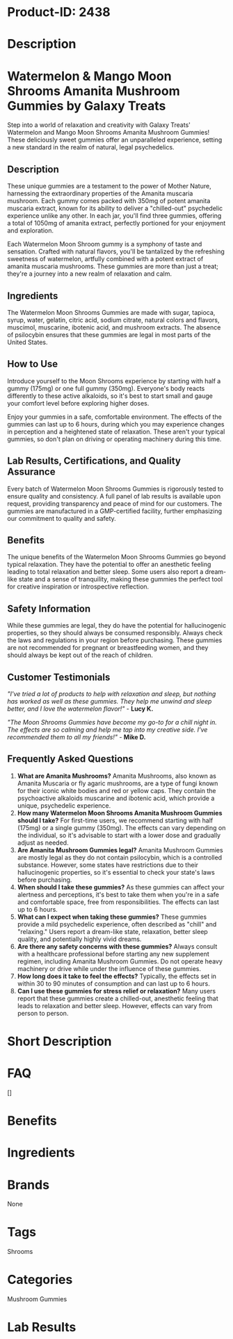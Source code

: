 # Product-ID: 2438

# Description

<h1>Watermelon &amp; Mango Moon Shrooms Amanita Mushroom Gummies by Galaxy Treats</h1>
<p>Step into a world of relaxation and creativity with Galaxy Treats' Watermelon and Mango Moon Shrooms Amanita Mushroom Gummies! These deliciously sweet gummies offer an unparalleled experience, setting a new standard in the realm of natural, legal psychedelics.</p>
<h2>Description</h2>
<p>These unique gummies are a testament to the power of Mother Nature, harnessing the extraordinary properties of the Amanita muscaria mushroom. Each gummy comes packed with 350mg of potent amanita muscaria extract, known for its ability to deliver a "chilled-out" psychedelic experience unlike any other. In each jar, you'll find three gummies, offering a total of 1050mg of amanita extract, perfectly portioned for your enjoyment and exploration.</p>
<p>Each Watermelon Moon Shroom gummy is a symphony of taste and sensation. Crafted with natural flavors, you'll be tantalized by the refreshing sweetness of watermelon, artfully combined with a potent extract of amanita muscaria mushrooms. These gummies are more than just a treat; they're a journey into a new realm of relaxation and calm.</p>
<h2>Ingredients</h2>
<p>The Watermelon Moon Shrooms Gummies are made with sugar, tapioca, syrup, water, gelatin, citric acid, sodium citrate, natural colors and flavors, muscimol, muscarine, ibotenic acid, and mushroom extracts. The absence of psilocybin ensures that these gummies are legal in most parts of the United States.</p>
<h2>How to Use</h2>
<p>Introduce yourself to the Moon Shrooms experience by starting with half a gummy (175mg) or one full gummy (350mg). Everyone's body reacts differently to these active alkaloids, so it's best to start small and gauge your comfort level before exploring higher doses.</p>
<p>Enjoy your gummies in a safe, comfortable environment. The effects of the gummies can last up to 6 hours, during which you may experience changes in perception and a heightened state of relaxation. These aren't your typical gummies, so don't plan on driving or operating machinery during this time.</p>
<h2>Lab Results, Certifications, and Quality Assurance</h2>
<p>Every batch of Watermelon Moon Shrooms Gummies is rigorously tested to ensure quality and consistency. A full panel of lab results is available upon request, providing transparency and peace of mind for our customers. The gummies are manufactured in a GMP-certified facility, further emphasizing our commitment to quality and safety.</p>
<h2>Benefits</h2>
<p>The unique benefits of the Watermelon Moon Shrooms Gummies go beyond typical relaxation. They have the potential to offer an anesthetic feeling leading to total relaxation and better sleep. Some users also report a dream-like state and a sense of tranquility, making these gummies the perfect tool for creative inspiration or introspective reflection.</p>
<h2>Safety Information</h2>
<p>While these gummies are legal, they do have the potential for hallucinogenic properties, so they should always be consumed responsibly. Always check the laws and regulations in your region before purchasing. These gummies are not recommended for pregnant or breastfeeding women, and they should always be kept out of the reach of children.</p>
<h2>Customer Testimonials</h2>
<p><em>"I've tried a lot of products to help with relaxation and sleep, but nothing has worked as well as these gummies. They help me unwind and sleep better, and I love the watermelon flavor!"</em> - <strong>Lucy K.</strong></p>
<p><em>"The Moon Shrooms Gummies have become my go-to for a chill night in. The effects are so calming and help me tap into my creative side. I've recommended them to all my friends!"</em> - <strong>Mike D.</strong></p>
<h2>Frequently Asked Questions</h2>
<ol>
<li><strong>What are Amanita Mushrooms?</strong> Amanita Mushrooms, also known as Amanita Muscaria or fly agaric mushrooms, are a type of fungi known for their iconic white bodies and red or yellow caps. They contain the psychoactive alkaloids muscarine and ibotenic acid, which provide a unique, psychedelic experience.</li>
<li><strong>How many Watermelon Moon Shrooms Amanita Mushroom Gummies should I take?</strong> For first-time users, we recommend starting with half (175mg) or a single gummy (350mg). The effects can vary depending on the individual, so it's advisable to start with a lower dose and gradually adjust as needed.</li>
<li><strong>Are Amanita Mushroom Gummies legal?</strong> Amanita Mushroom Gummies are mostly legal as they do not contain psilocybin, which is a controlled substance. However, some states have restrictions due to their hallucinogenic properties, so it's essential to check your state's laws before purchasing.</li>
<li><strong>When should I take these gummies?</strong> As these gummies can affect your alertness and perceptions, it's best to take them when you're in a safe and comfortable space, free from responsibilities. The effects can last up to 6 hours.</li>
<li><strong>What can I expect when taking these gummies?</strong> These gummies provide a mild psychedelic experience, often described as "chill" and "relaxing." Users report a dream-like state, relaxation, better sleep quality, and potentially highly vivid dreams.</li>
<li><strong>Are there any safety concerns with these gummies?</strong> Always consult with a healthcare professional before starting any new supplement regimen, including Amanita Mushroom Gummies. Do not operate heavy machinery or drive while under the influence of these gummies.</li>
<li><strong>How long does it take to feel the effects?</strong> Typically, the effects set in within 30 to 90 minutes of consumption and can last up to 6 hours.</li>
<li><strong>Can I use these gummies for stress relief or relaxation?</strong> Many users report that these gummies create a chilled-out, anesthetic feeling that leads to relaxation and better sleep. However, effects can vary from person to person.</li>
</ol>


# Short Description



# FAQ
[]

# Benefits



# Ingredients



# Brands

None

# Tags

Shrooms

# Categories

Mushroom Gummies

# Lab Results
